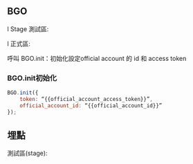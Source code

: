 

##	BGO

l Stage 測試區:

<script src="https://beangostg.blob.core.windows.net/beango-static-stg/sdk/beanfun.min.js"></script>
l 正式區:

<script src="https://beangochat.blob.core.windows.net/beango-static-prod/sdk/beanfun.min.js"></script>
呼叫 BGO.init：初始化設定official account 的 id 和 access token



###	BGO.init初始化

```javascript
BGO.init({
    token: “{{official_account_access_token}}”,
    official_account_id: “{{official_account_id}}”
});
```

##	埋點

測試區(stage): 

<script src="https://beangostg.blob.core.windows.net/beango-static-stg/web-tracing-jssdk/web_tracing_sdk.stg.js"> 

正式區(prod):

 <script src="https://chat-content.beanfun.com/beango-static-prod/web-tracing-jssdk/web_tracing_sdk.prod.js"> 

###	埋點初始化

```javascript
const sender = beanfunWebTraceSDK.init({
    BUID: '',
    property: '',
    sourceProperty: ''
});

```


